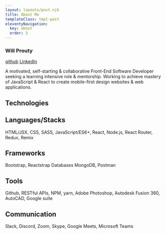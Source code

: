 ```yaml
---
layout: layouts/post.njk
title: About Me
templateClass: tmpl-post
eleventyNavigation:
  key: about
  order: 3
---
```


### Will Prouty

<a href="https://www.github.com/illfriday">github</a>
<a href="https://www.linkedin.com/in/will-prouty-07882b93/">LinkedIn</a>

A motivated, self-starting & collaborative Front-End Software Developer seeking a learning intensive role & mentorship. Working to achieve mastery of JavaScript & React to create mobile-first design websites & web applications.

## Technologies

## Languages/Stacks

HTML/JSX, CSS, SASS, JavaScript/ES6+, React, Node.js, React Router, Redux, Remix

## Frameworks

Bootstrap, Reactstrap Databases MongoDB, Postman

## Tools

Github, RESTful APIs, NPM, yarn, Adobe Photoshop, Autodesk Fusion 360, AutoCAD, Google suite

## Communication

Slack, Discord, Zoom, Skype, Google Meets, Microsoft Teams
